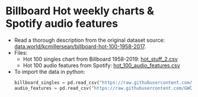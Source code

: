 # Billboard Hot weekly charts & Spotify audio features

- Read a thorough description from the original dataset source: [data.world/kcmillersean/billboard-hot-100-1958-2017](https://data.world/kcmillersean/billboard-hot-100-1958-2017). 
- Files:
    - Hot 100 singles chart from Billboard 1958-2019: [hot_stuff_2.csv](hot_stuff_2.csv)
    - Hot 100 audio features from Spotify: [hot_100_audio_features.csv](hot_100_audio_features.csv)
- To import the data in python:
    ```python
    billboard_singles = pd.read_csv("https://raw.githubusercontent.com/GWC-DCMB/CapstoneProject/master/datasets/music_billboard_hot_100/hot_stuff_2.csv")
    audio_features = pd.read_csv("https://raw.githubusercontent.com/GWC-DCMB/CapstoneProject/master/datasets/music_billboard_hot_100/hot_100_audio_features.csv")
    ```
